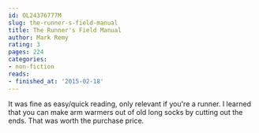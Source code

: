 ```yaml
---
id: OL24376777M
slug: the-runner-s-field-manual
title: The Runner's Field Manual
author: Mark Remy
rating: 3
pages: 224
categories:
- non-fiction
reads:
- finished_at: '2015-02-18'
---
```

It was fine as easy/quick reading, only relevant if you're a runner. I learned that you can make arm warmers out of old long socks by cutting out the ends. That was worth the purchase price.
